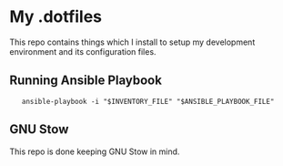 # My .dotfiles

This repo contains things which I install to setup my development environment and its configuration files.

## Running Ansible Playbook

```
   ansible-playbook -i "$INVENTORY_FILE" "$ANSIBLE_PLAYBOOK_FILE"
```

## GNU Stow 
This repo is done keeping GNU Stow in mind.
